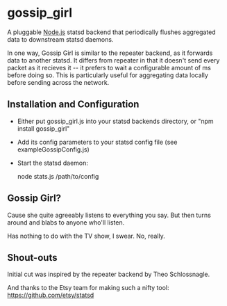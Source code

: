 gossip_girl
======

A pluggable [Node.js][node] statsd backend that periodically flushes aggregated data to downstream statsd daemons.

In one way, Gossip Girl is similar to the repeater backend, as it forwards data to another statsd. It differs from repeater in that it doesn't send every packet as it recieves it -- it prefers to wait a configurable amount of ms before doing so. This is particularly useful for aggregating data locally before sending across the network.


Installation and Configuration
------------------------------

 * Either put gossip_girl.js into your statsd backends directory, or "npm install gossip_girl"
 * Add its config parameters to your statsd config file (see exampleGossipConfig.js)
 * Start the statsd daemon:

    node stats.js /path/to/config


Gossip Girl?
---------

Cause she quite agreeably listens to everything you say. But then turns around 
and blabs to anyone who'll listen.

Has nothing to do with the TV show, I swear. No, really.

[wanelo]: http://wanelo.com
[node]: http://nodejs.org


Shout-outs
---------

Initial cut was inspired by the repeater backend by Theo Schlossnagle.

And thanks to the Etsy team for making such a nifty tool: https://github.com/etsy/statsd
